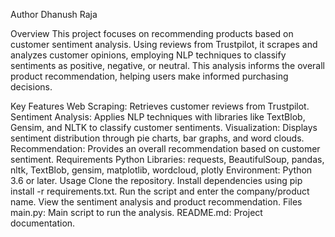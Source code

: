 Author
Dhanush Raja

Overview
This project focuses on recommending products based on customer sentiment analysis. Using reviews from Trustpilot, it scrapes and analyzes customer opinions, employing NLP techniques to classify sentiments as positive, negative, or neutral. This analysis informs the overall product recommendation, helping users make informed purchasing decisions.

Key Features
Web Scraping: Retrieves customer reviews from Trustpilot.
Sentiment Analysis: Applies NLP techniques with libraries like TextBlob, Gensim, and NLTK to classify customer sentiments.
Visualization: Displays sentiment distribution through pie charts, bar graphs, and word clouds.
Recommendation: Provides an overall recommendation based on customer sentiment.
Requirements
Python Libraries: requests, BeautifulSoup, pandas, nltk, TextBlob, gensim, matplotlib, wordcloud, plotly
Environment: Python 3.6 or later.
Usage
Clone the repository.
Install dependencies using pip install -r requirements.txt.
Run the script and enter the company/product name.
View the sentiment analysis and product recommendation.
Files
main.py: Main script to run the analysis.
README.md: Project documentation.
